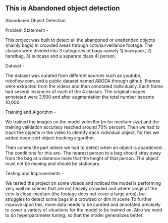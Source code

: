 ## This is Abandoned object detection

Abandoned Object Detection 

Problem Statement - 

This project was built to detect all the abandoned or unattended objects (mainly bags) in crowded areas through cctv/surveillance footage.
The classes were divided into 3 categories of bags namely 1) backpack, 2) handbag, 3) suitcase and a separate class  4) person.

Dataset -

The dataset was curated from different sources such as youtube, roboflow.com, and a public dataset named ABODA through github.
Frames were extracted from the videos and then annotated individually. Each frame had several instances of each of the 4 classes.
The original images annotated were 3,500 and after augmentation the total number became 10,000.

Training and Algorithm - 

We trained the images on the model yolov8m (m for medium size) and the training validation accuracy reached around 70% percent.
Then we had to track the objects in the video to identify each individual object, for this we added deep-sort object tracking algorithm.

Then comes the part where we had to detect when an object is abandoned.
The conditions for this are-
The nearest person to a bag should stray away from the bag at a distance more that the height of that person.
The object must not be moving and should be stationary.

Testing and Improvements -

We tested the project on some videos and noticed the model is performing very well on scenes that are not heavily crowded and where range of the cctv is close-medium (the footage does not cover a large area), but struggles to detect some bags in a crowded or dim lit scene
To further improve upon this, more data needs to be curated and annotated precisely to cover a variety of situations for the model to be trained on.
Also we need to do hyperparameter tuning, so that the model generalizes better.
